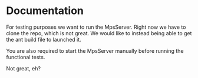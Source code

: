 # Documentation

For testing purposes we want to run the MpsServer.
Right now we have to clone the repo, which is not great. We would like to instead being able to get the 
ant build file to launched it.

You are also required to start the MpsServer manually before running the functional tests.

Not great, eh?